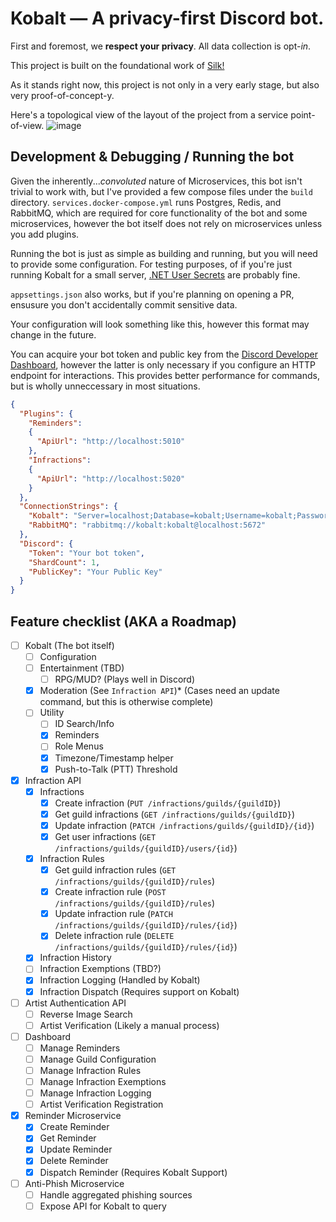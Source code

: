 # Kobalt — A privacy-first Discord bot.

First and foremost, we **respect your privacy**. All data collection is opt-*in*.

This project is built on the foundational work of [Silk!](https://silkbot.cc/src)

As it stands right now, this project is not only in a very early stage, but also very proof-of-concept-y.

Here's a topological view of the layout of the project from a service point-of-view.
![image](https://user-images.githubusercontent.com/42438262/235146588-d9f82610-665d-404c-a7b5-995bbd0ba23e.png)

## Development & Debugging / Running the bot

Given the inherently...*convoluted* nature of Microservices, this bot isn't trivial to work with, but I've provided a few compose files under the `build` directory. 
`services.docker-compose.yml` runs Postgres, Redis, and RabbitMQ, which are required for core functionality of the bot and some microservices, however the bot itself does not rely on microservices unless you add plugins.

Running the bot is just as simple as building and running, but you will need to provide some configuration. For testing purposes, of if you're just running Kobalt for a small server, [.NET User Secrets](https://learn.microsoft.com/en-us/aspnet/core/security/app-secrets?view=aspnetcore-7.0) are probably fine.

`appsettings.json` also works, but if you're planning on opening a PR, ensusure you don't accidentally commit sensitive data.

Your configuration will look something like this, however this format may change in the future. 

You can acquire your bot token and public key from the [Discord Developer Dashboard](https://discord.com/developers/applications), however the latter is only necessary if you configure an HTTP endpoint for interactions. This provides better performance for commands, but is wholly unneccessary in most situations.

```json
{
  "Plugins": {
    "Reminders":
    {
      "ApiUrl": "http://localhost:5010"
    },
    "Infractions":
    {
      "ApiUrl": "http://localhost:5020"
    }
  },
  "ConnectionStrings": {
    "Kobalt": "Server=localhost;Database=kobalt;Username=kobalt;Password=kobalt;",
    "RabbitMQ": "rabbitmq://kobalt:kobalt@localhost:5672"
  },
  "Discord": {
    "Token": "Your bot token",
    "ShardCount": 1,
    "PublicKey": "Your Public Key"
  }
}
```

## Feature checklist (AKA a Roadmap)

- [ ] Kobalt (The bot itself)
    - [ ] Configuration
    - [ ] Entertainment (TBD)
        - [ ] RPG/MUD? (Plays well in Discord)
    - [x] Moderation (See `Infraction API`)* (Cases need an update command, but this is otherwise complete)
    - [ ] Utility
        - [ ] ID Search/Info
        - [x] Reminders
        - [ ] Role Menus
        - [x] Timezone/Timestamp helper
        - [x] Push-to-Talk (PTT) Threshold

- [x] Infraction API  
    - [x] Infractions
        - [x] Create infraction (`PUT /infractions/guilds/{guildID}`)
        - [x] Get guild infractions (`GET /infractions/guilds/{guildID}`)
        - [x] Update infraction (`PATCH /infractions/guilds/{guildID}/{id}`)
        - [x] Get user infractions (`GET /infractions/guilds/{guildID}/users/{id}`)
    - [x] Infraction Rules
        - [x] Get guild infraction rules (`GET /infractions/guilds/{guildID}/rules`)
        - [x] Create infraction rule (`POST /infractions/guilds/{guildID}/rules`)
        - [x] Update infraction rule (`PATCH /infractions/guilds/{guildID}/rules/{id}`)
        - [x] Delete infraction rule (`DELETE /infractions/guilds/{guildID}/rules/{id}`)
    - [x] Infraction History
    - [ ] Infraction Exemptions (TBD?)
    - [x] Infraction Logging (Handled by Kobalt)
    - [x] Infraction Dispatch (Requires support on Kobalt)

- [ ] Artist Authentication API
    - [ ] Reverse Image Search
    - [ ] Artist Verification (Likely a manual process)

- [ ] Dashboard
    - [ ] Manage Reminders
    - [ ] Manage Guild Configuration
    - [ ] Manage Infraction Rules
    - [ ] Manage Infraction Exemptions
    - [ ] Manage Infraction Logging
    - [ ] Artist Verification Registration

- [x] Reminder Microservice
    - [x] Create Reminder
    - [x] Get Reminder
    - [x] Update Reminder
    - [x] Delete Reminder
    - [x] Dispatch Reminder (Requires Kobalt Support)

- [ ] Anti-Phish Microservice
    - [ ] Handle aggregated phishing sources
    - [ ] Expose API for Kobalt to query
